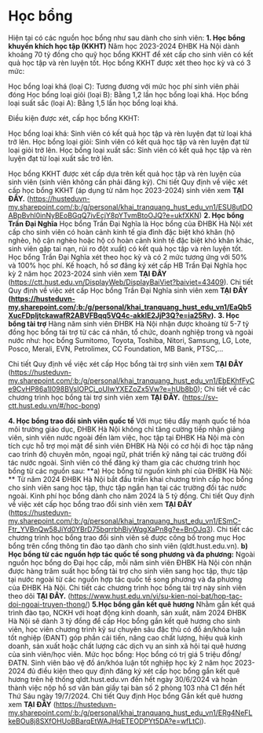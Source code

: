 # Học bổng

Hiện tại có các nguồn học bổng như sau dành cho sinh viên:
**1. Học bổng khuyến khích học tập (KKHT)**
Năm học 2023-2024 ĐHBK Hà Nội dành khoảng 70 tỷ đồng cho quỹ học bổng KKHT để xét cấp cho sinh viên có kết quả học tập và rèn luyện tốt. Học bổng KKHT được xét theo học kỳ và có 3 mức:

Học bổng loại khá (loại C): Tương đương với mức học phí sinh viên phải đóng
Học bổng loại giỏi (loại B): Bằng 1,2 lần học bổng loại khá.
Học bổng loại suất sắc (loại A): Bằng 1,5 lần học bổng loại khá.

Điều kiện được xét, cấp học bổng KKHT:

Học bổng loại khá: Sinh viên có kết quả học tập và rèn luyện đạt từ loại khá trở lên.
Học bổng loại giỏi: Sinh viên có kết quả học tập và rèn luyện đạt từ loại giỏi trở lên.
Học bổng loại xuất sắc: Sinh viên có kết quả học tập và rèn luyện đạt từ loại xuất sắc trở lên.

Học bổng KKHT được xét cấp dựa trên kết quả học tập và rèn luyện của sinh viên (sinh viên không cần phải đăng ký).
Chi tiết Quy định về việc xét cấp học bổng KKHT (áp dụng từ năm học 2023-2024) sinh viên xem **TẠI ĐÂY.** (https://husteduvn-my.sharepoint.com/:b:/g/personal/khai_tranquang_hust_edu_vn1/ESU8utDOABpBvhl0inNyBEoBGqQ7ivEcjY8pYTvmBtoOJQ?e=ukfXKN)
**2. Học bổng Trần Đại Nghĩa**
Học bổng Trần Đại Nghĩa là Học bổng của ĐHBK Hà Nội xét cấp cho sinh viên có hoàn cảnh kinh tế gia đình đặc biệt khó khăn (hộ nghèo, hộ cận nghèo hoặc hộ có hoàn cảnh kinh tế đặc biệt khó khăn khác, sinh viên gặp tai nạn, rủi ro đột xuất) có kết quả học tập và rèn luyện tốt. 
Học bổng Trần Đại Nghĩa xét theo học kỳ và có 2 mức tương ứng với 50% và 100% học phí.
Kế hoạch, hồ sơ đăng ký xét cấp HB Trần Đại Nghĩa học kỳ 2 năm học 2023-2024 sinh viên xem **TẠI ĐÂY** (https://ctt.hust.edu.vn/DisplayWeb/DisplayBaiViet?baiviet=43409).
Chi tiết Quy định về việc xét cấp Học bổng Trần Đại Nghĩa sinh viên xem **TẠI ĐÂY (https://husteduvn-my.sharepoint.com/:b:/g/personal/khai_tranquang_hust_edu_vn1/EaQb5XucFDpIjtckawafR2ABVFBqq5VQ4c-akklE2JjP3Q?e=ia25Rv).**
**3. Học bổng tài trợ**
Hàng năm sinh viên ĐHBK Hà Nội nhận được khoảng từ 5-7 tỷ đồng học bổng tài trợ từ các cá nhân, tổ chức, doanh nghiệp trong và ngoài nước như: học bổng Sumitomo, Toyota, Toshiba, Nitori, Samsung, LG, Lote, Posco, Merali, EVN, Petrolimex, CC Foundation, MB Bank, PTSC,...

Chi tiết Quy định về việc xét cấp Học bổng tài trợ sinh viên xem **TẠI ĐÂY** (https://husteduvn-my.sharepoint.com/:b:/g/personal/khai_tranquang_hust_edu_vn1/EbEKhfFyCe9CvHP86a1I098BVsIOPCj_oUIwYXEZoZx5Vw?e=hUb8b0);
Chi tiết về các chương trình học bổng tài trợ sinh viên xem **TẠI ĐÂY.** (https://sv-ctt.hust.edu.vn/#/hoc-bong)

**4. Học bổng trao đổi sinh viên quốc tế**
Với mục tiêu đẩy mạnh quốc tế hóa môi trường giáo dục, ĐHBK Hà Nội không chỉ tăng cường tiếp nhận giảng viên, sinh viên nước ngoài đến làm việc, học tập tại ĐHBK Hà Nội mà còn tích cực hỗ trợ mọi mặt để sinh viên ĐHBK Hà Nội có cơ hội đi học tập nâng cao trình độ chuyên môn, ngoại ngữ, phát triển kỹ năng tại các trường đối tác nước ngoài. Sinh viên có thể đăng ký tham gia các chương trình học bổng từ các nguồn sau:
**a) Học bổng từ nguồn kinh phí của ĐHBK Hà Nội: **
Từ năm 2024 ĐHBK Hà Nội bắt đầu triển khai chương trình cấp học bổng cho sinh viên sang học tập, thực tập ngắn hạn tại các trường đối tác nước ngoài. Kinh phí học bổng dành cho năm 2024 là 5 tỷ đồng. Chi tiết Quy định về việc xét cấp học bổng trao đổi sinh viên xem **TẠI ĐÂY** (https://husteduvn-my.sharepoint.com/:b:/g/personal/khai_tranquang_hust_edu_vn1/ESmC-Ftr_YVBnQw58JiYd0YBrD75bqrrbhBiyWqgXaPn8g?e=BnOJq3). 
Chi tiết các chương trình học bổng trao đổi sinh viên sẽ được công bố trong mục Học bổng trên cổng thông tin đào tạo dành cho sinh viên (qldt.hust.edu.vn). 
**b) Học bổng từ các nguồn hợp tác quốc tế song phương và đa phương:**
Ngoài nguồn học bổng do Đại học cấp, mỗi năm sinh viên ĐHBK Hà Nội còn nhận được hàng trăm suất học bổng tài trợ cho sinh viên sang học tập, thực tập tại nước ngoài từ các nguồn hợp tác quốc tế song phương và đa phương của ĐHBK Hà Nội. Chi tiết các chương trình học bổng tài trợ này sinh viên theo dõi **TẠI ĐÂY.** (https://www.hust.edu.vn/vi/su-kien-noi-bat/hop-tac-doi-ngoai-truyen-thong/)
**5.Học bổng gắn kết quê hương**
Nhằm gắn kết quá trình đào tạo, NCKH với hoạt động kinh doanh, sản xuất, năm 2024 ĐHBK Hà Nội sẽ dành 3 tỷ đồng để cấp Học bổng gắn kết quê hương cho sinh viên, học viên chương trình kỹ sư chuyên sâu đặc thù có đồ án/khóa luận tốt nghiệp (ĐANT) góp phần cải tiến, nâng cao chất lượng, hiệu quả kinh doanh, sản xuất hoặc chất lượng các dịch vụ an sinh xã hội tại quê hương của sinh viên/học viên.
Mức học bổng: Học bổng có trị giá 5 triệu đồng/ĐATN.
Sinh viên bảo vệ đồ án/khóa luận tốt nghiệp học kỳ 2 năm học 2023-2024 đủ điều kiện theo quy định đăng ký xét cấp học bổng gắn kết quê hương trên hệ thống qldt.hust.edu.vn đến hết ngày 30/6/2024 và hoàn thành việc nộp hồ sơ văn bản giấy tại bàn số 2 phòng 103 nhà C1 đến hết Thứ Sáu ngày 19/7/2024.
Chi tiết Quy định Học bổng Gắn kết quê hương xem **TẠI ĐÂY** (https://husteduvn-my.sharepoint.com/:b:/g/personal/khai_tranquang_hust_edu_vn1/ERg4NeFLkeBOu8j8SXfOHUoBBarqEtWAJHqETEODPYt5DA?e=wfLtCi).